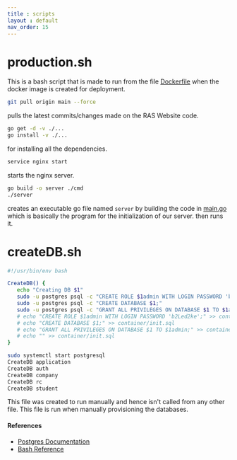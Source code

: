 ```yaml
---
title : scripts
layout : default
nav_order: 15
---
```


# production.sh

This is a bash script that is made to run from the file [Dockerfile]() when the docker image is created for deployment.

```sh
git pull origin main --force
```
pulls the latest commits/changes made on the RAS Website code.

```sh
go get -d -v ./...
go install -v ./...
```
for installing all the dependencies.

```sh
service nginx start
```
starts the nginx server.

```sh
go build -o server ./cmd
./server
```
creates an executable go file named `server` by building the code in [main.go]() which is basically the program for the initialization of our server. then runs it.

# createDB.sh

```sh
#!/usr/bin/env bash

CreateDB() {
   echo "Creating DB $1"
   sudo -u postgres psql -c "CREATE ROLE $1admin WITH LOGIN PASSWORD 'b2Led2ke';"
   sudo -u postgres psql -c "CREATE DATABASE $1;"
   sudo -u postgres psql -c "GRANT ALL PRIVILEGES ON DATABASE $1 TO $1admin;"
   # echo "CREATE ROLE $1admin WITH LOGIN PASSWORD 'b2Led2ke';" >> container/init.sql
   # echo "CREATE DATABASE $1;" >> container/init.sql
   # echo "GRANT ALL PRIVILEGES ON DATABASE $1 TO $1admin;" >> container/init.sql
   # echo "" >> container/init.sql
}

sudo systemctl start postgresql
CreateDB application
CreateDB auth
CreateDB company
CreateDB rc
CreateDB student
```

This file was created to run manually and hence isn't called from any other file.
This file is run when manually provisioning the databases.

#### References
- [Postgres Documentation](https://www.postgresql.org/docs/)
- [Bash Reference](gnu.org/savannah-checkouts/gnu/bash/manual/bash.html)
